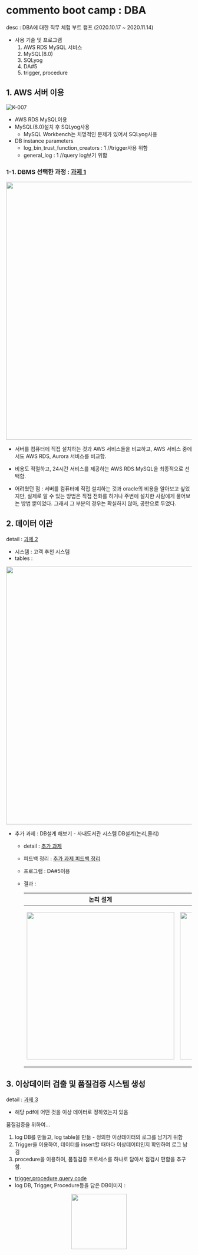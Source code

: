 # commento boot camp : DBA
desc : DBA에 대한 직무 체험 부트 캠프 (2020.10.17 ~ 2020.11.14)

* 사용 기술 및 프로그램
  1. AWS RDS MySQL 서비스
  2. MySQL(8.0)
  3. SQLyog
  4. DA#5
  5. trigger, procedure

## 1. AWS 서버 이용
![K-007](https://user-images.githubusercontent.com/52481037/98964044-aff86a80-254b-11eb-95c0-41b73068e981.jpg)
* AWS RDS MySQL이용
* MySQL(8.0)설치 후 SQLyog사용 
  * MySQL Workbench는 치명적인 문제가 있어서 SQLyog사용
* DB instance parameters
  * log_bin_trust_function_creators : 1 //trigger사용 위함
  * general_log : 1 //query log보기 위함

### 1-1. DBMS 선택한 과정 : [과제 1](https://github.com/mong-head/commento_boot_camp_DBA/blob/master/%EA%B3%BC%EC%A0%9C1/%EB%B0%B0%EC%9C%A0%EC%A7%84_%EA%B3%BC%EC%A0%9C1.pdf)

<p align="center"><img src = "https://user-images.githubusercontent.com/52481037/98965848-de774500-254d-11eb-822d-ec5315387476.jpg" align="center" width="700px" ></p>

* 서버를 컴퓨터에 직접 설치하는 것과 AWS 서비스들을 비교하고, AWS 서비스 중에서도 AWS RDS, Aurora 서비스를 비교함.

* 비용도 적절하고, 24시간 서비스를 제공하는 AWS RDS MySQL을 최종적으로 선택함.   
* 어려웠던 점 : 서버를 컴퓨터에 직접 설치하는 것과 oracle의 비용을 알아보고 싶었지만, 실제로 알 수 있는 방법은 직접 전화를 하거나 주변에 설치한 사람에게 물어보는 방법 뿐이었다. 그래서 그 부분의 경우는 확실하지 않아, 공란으로 두었다.

## 2. 데이터 이관

detail : [과제 2](https://github.com/mong-head/commento_boot_camp_DBA/blob/master/%EA%B3%BC%EC%A0%9C2/%EA%B3%BC%EC%A0%9C2_%EB%B0%B0%EC%9C%A0%EC%A7%84_1%EC%B0%A8.pdf)
* 시스템 : 고객 추천 시스템
* tables : 
<p align="center"><img src = "https://user-images.githubusercontent.com/52481037/98969712-7a0ab480-2552-11eb-928c-1d2b6bbc039c.jpg" align="center" width="700px" ></p>

* 추가 과제 : DB설계 해보기 - 사내도서관 시스템 DB설계(논리,물리)
  * detail : [추가 과제](https://github.com/mong-head/commento_boot_camp_DBA/blob/master/%EA%B3%BC%EC%A0%9C3-4%EC%82%AC%EC%9D%B4%20%EC%B6%94%EA%B0%80%EA%B3%BC%EC%A0%9C/%EC%B6%94%EA%B0%80%20%EA%B3%BC%EC%A0%9C.pdf)
  * 피드백 정리 : [추가 과제 피드백 정리](https://github.com/mong-head/commento_boot_camp_DBA/blob/master/%EA%B3%BC%EC%A0%9C3-4%EC%82%AC%EC%9D%B4%20%EC%B6%94%EA%B0%80%EA%B3%BC%EC%A0%9C/%EC%B6%94%EA%B0%80%20%EA%B3%BC%EC%A0%9C%20%ED%94%BC%EB%93%9C%EB%B0%B1.pdf)
  * 프로그램 : DA#5이용
  * 결과 : 
  
    |논리 설계|물리 설계|
    |:------:|:------:|
    |<p align="center"><img src = "https://user-images.githubusercontent.com/52481037/98973525-34041f80-2557-11eb-9e65-1b69281b9099.png" align="center" width="400px" ></p>|<p align="center"><img src = "https://user-images.githubusercontent.com/52481037/98974284-15eaef00-2558-11eb-9440-f19cbe3ed129.png" align="center" width="400px" ></p>|




## 3. 이상데이터 검출 및 품질검증 시스템 생성

detail : [과제 3](https://github.com/mong-head/commento_boot_camp_DBA/blob/master/%EA%B3%BC%EC%A0%9C3/%EA%B3%BC%EC%A0%9C3_%EB%B0%B0%EC%9C%A0%EC%A7%84.pdf)
  * 해당 pdf에 어떤 것을 이상 데이터로 정하였는지 있음

품질검증을 위하여...
  1. log DB를 만들고, log table을 만듦 - 정의한 이상데이터의 로그를 남기기 위함
  2. Trigger을 이용하여, 데이터를 insert할 때마다 이상데이터인지 확인하여 로그 남김
  3. procedure을 이용하여, 품질검증 프로세스를 하나로 담아서 점검시 편함을 추구함.
  * [trigger,procedure,query code](https://github.com/mong-head/commento_boot_camp_DBA/tree/master/%EA%B3%BC%EC%A0%9C3)
  * log DB, Trigger, Procedure등을 담은 DB이미지 : 
<p align="center"><img src = "https://user-images.githubusercontent.com/52481037/98972229-82182380-2555-11eb-9af8-9b7ce43447f9.png" align="center" width="150px" ></p>

